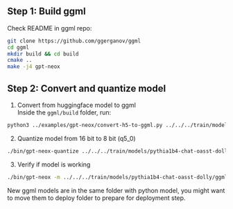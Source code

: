 ## Step 1: Build ggml 
Check README in ggml repo: 
```bash
git clone https://github.com/ggerganov/ggml
cd ggml
mkdir build && cd build
cmake ..
make -j4 gpt-neox
```

## Step 2: Convert and quantize model
1. Convert from huggingface model to ggml  
Inside the `ggml/build` folder, run:
```bash
python3 ../examples/gpt-neox/convert-h5-to-ggml.py ../../../train/models/pythia1b4-chat-oasst-dolly 1
```
2. Quantize model from 16 bit to 8 bit (q5_0)
```bash
./bin/gpt-neox-quantize ../../../train/models/pythia1b4-chat-oasst-dolly/ggml-model-f16.bin ../../../train/models/pythia1b4-chat-oasst-dolly/ggml-model-q5_0.bin q5_0
```
3. Verify if model is working
```bash
./bin/gpt-neox -m ../../../train/models/pythia1b4-chat-oasst-dolly/ggml-model-q5_0.bin -t 8 -n 256 -p "Human:\nWhat is your name?"
```

New ggml models are in the same folder with python model, you might want to move them to deploy folder to prepare for deployment step.